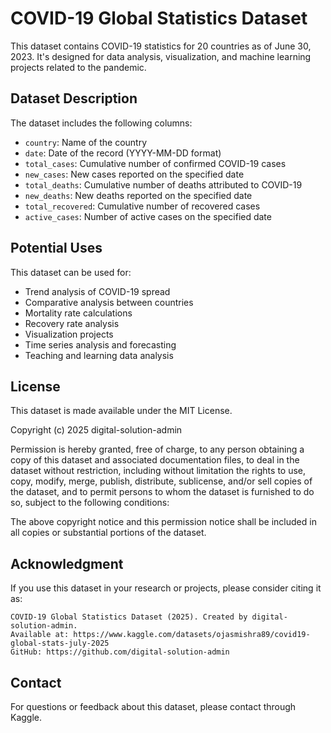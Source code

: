 # COVID-19 Global Statistics Dataset

This dataset contains COVID-19 statistics for 20 countries as of June 30, 2023. It's designed for data analysis, visualization, and machine learning projects related to the pandemic.

## Dataset Description

The dataset includes the following columns:
- `country`: Name of the country
- `date`: Date of the record (YYYY-MM-DD format)
- `total_cases`: Cumulative number of confirmed COVID-19 cases
- `new_cases`: New cases reported on the specified date
- `total_deaths`: Cumulative number of deaths attributed to COVID-19
- `new_deaths`: New deaths reported on the specified date
- `total_recovered`: Cumulative number of recovered cases
- `active_cases`: Number of active cases on the specified date

## Potential Uses

This dataset can be used for:
- Trend analysis of COVID-19 spread
- Comparative analysis between countries
- Mortality rate calculations
- Recovery rate analysis
- Visualization projects
- Time series analysis and forecasting
- Teaching and learning data analysis

## License

This dataset is made available under the MIT License.

Copyright (c) 2025 digital-solution-admin

Permission is hereby granted, free of charge, to any person obtaining a copy
of this dataset and associated documentation files, to deal
in the dataset without restriction, including without limitation the rights
to use, copy, modify, merge, publish, distribute, sublicense, and/or sell
copies of the dataset, and to permit persons to whom the dataset is
furnished to do so, subject to the following conditions:

The above copyright notice and this permission notice shall be included in all
copies or substantial portions of the dataset.

## Acknowledgment

If you use this dataset in your research or projects, please consider citing it as:

```
COVID-19 Global Statistics Dataset (2025). Created by digital-solution-admin.
Available at: https://www.kaggle.com/datasets/ojasmishra89/covid19-global-stats-july-2025
GitHub: https://github.com/digital-solution-admin
```

## Contact

For questions or feedback about this dataset, please contact through Kaggle.
